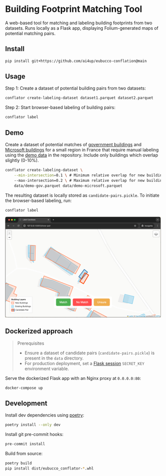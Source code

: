 # Building Footprint Matching Tool

A web-based tool for matching and labeling building footprints from two datasets. Runs locally as a Flask app, displaying Folium-generated maps of potential matching pairs.


## Install
```bash
pip install git+https://github.com/ai4up/eubucco-conflation@main
```

## Usage
Step 1: Create a dataset of potential building pairs from two datasets:
```bash
conflator create-labeling-dataset dataset1.parquet dataset2.parquet
```

Step 2: Start browser-based labeling of building pairs:
```bash
conflator label
```

## Demo
Create a dataset of potential matches of [government buildings](https://eubucco.com/data/) and [Microsoft buildings](https://github.com/microsoft/GlobalMLBuildingFootprints) for a small region in France that require manual labeling  using the [demo data](data/) in the repository. Include only buildings which overlap slightly (0-10%).
```bash
conflator create-labeling-dataset \
    --min-intersection=0.1 \ # Minimum relative overlap for new buildings to be included in labeling dataset [0,1)
    --max-intersection=0.2 \ # Maximum relative overlap for new buildings to be included in labeling dataset (0,1]
    data/demo-gov.parquet data/demo-microsoft.parquet
```
The resulting dataset is locally stored as `candidate-pairs.pickle`. To initiate the browser-based labeling, run:
```bash
conflator label
```
![Example of Building Footprint Matching Tool](example.png)


## Dockerized approach
> Prerequisites
> * Ensure a dataset of candidate pairs (`candidate-pairs.pickle`) is present in the `data` directory.
> * For production deployment, set a [Flask session](https://flask.palletsprojects.com/en/stable/quickstart/#sessions) `SECRET_KEY` environment variable.

Serve the dockerized Flask app with an Nginx proxy at `0.0.0.0:80`:
```bash
docker-compose up
```

## Development

Install dev dependencies using [poetry](https://python-poetry.org/):
```bash
poetry install --only dev
```

Install git pre-commit hooks:
```bash
pre-commit install
```

Build from source:
```bash
poetry build
pip install dist/eubucco_conflator-*.whl
```
